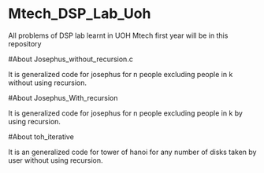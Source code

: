 # Mtech_DSP_Lab_Uoh
All problems of DSP lab learnt in UOH Mtech first year will be in this repository

#About Josephus_without_recursion.c

It is generalized code for josephus for n people excluding people in k without using recursion.

#About Josephus_With_recursion

It is generalized code for josephus for n people excluding people in k by using recursion.

#About toh_iterative

It is an generalized code for tower of hanoi for any number of disks taken by user without using recursion.